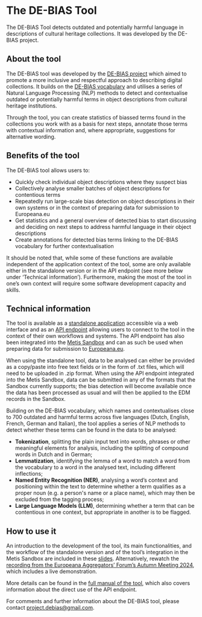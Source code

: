 # The DE-BIAS Tool
The DE-BIAS Tool detects outdated and potentially harmful language in descriptions of cultural heritage collections. It was developed by the DE-BIAS project.
## About the tool
The DE-BIAS tool was developed by the [DE-BIAS project](https://pro.europeana.eu/project/de-bias) which aimed to promote a more inclusive and respectful approach to describing digital collections. It builds on the [DE-BIAS vocabulary](https://pro.europeana.eu/page/the-de-bias-vocabulary) and utilises a series of Natural Language Processing (NLP) methods to detect and contextualise outdated or potentially harmful terms in object descriptions from cultural heritage institutions.

Through the tool, you can create statistics of biassed terms found in the collections you work with as a basis for next steps, annotate those terms with contextual information and, where appropriate, suggestions for alternative wording.
## Benefits of the tool
The DE-BIAS tool allows users to:
* Quickly check individual object descriptions where they suspect bias
* Collectively analyse smaller batches of object descriptions for contentious terms
* Repeatedly run large-scale bias detection on object descriptions in their own systems or in the context of preparing data for submission to Europeana.eu
* Get statistics and a general overview of detected bias to start discussing and deciding on next steps to address harmful language in their object descriptions
* Create annotations for detected bias terms linking to the DE-BIAS vocabulary for further contextualisation

It should be noted that, while some of these functions are available independent of the application context of the tool, some are only available either in the standalone version or in the API endpoint (see more below under ‘Technical information’). Furthermore, making the most of the tool in one’s own context will require some software development capacity and skills.
## Technical information
The tool is available as a [standalone application](https://debias-tool.ails.ece.ntua.gr/) accessible via a web interface and as an [API endpoint](https://debias-api.ails.ece.ntua.gr/) allowing users to connect to the tool in the context of their own workflows and systems. The API endpoint has also been integrated into the [Metis Sandbox](https://github.com/europeana/metis-sandbox) and can as such be used when preparing data for submission to [Europeana.eu](https://www.europeana.eu/en).

When using the standalone tool, data to be analysed can either be provided as a copy/paste into free text fields or in the form of .txt files, which will need to be uploaded in .zip format. When using the API endpoint integrated into the Metis Sandbox, data can be submitted in any of the formats that the Sandbox currently supports; the bias detection will become available once the data has been processed as usual and will then be applied to the EDM records in the Sandbox.

Building on the DE-BIAS vocabulary, which names and contextualises close to 700 outdated and harmful terms across five languages (Dutch, English, French, German and Italian), the tool applies a series of NLP methods to detect whether these terms can be found in the data to be analysed:
* **Tokenization**, splitting the plain input text into words, phrases or other meaningful elements for analysis, including the splitting of compound words in Dutch and in German;
* **Lemmatization**, identifying the lemma of a word to match a word from the vocabulary to a word in the analysed text, including different inflections;
* **Named Entity Recognition (NER)**, analysing a word’s context and positioning within the text to determine whether a term qualifies as a proper noun (e.g. a person's name or a place name), which may then be excluded from the tagging process;
* **Large Language Models (LLM)**, determining whether a term that can be contentious in one context, but appropriate in another is to be flagged.
## How to use it
An introduction to the development of the tool, its main functionalities, and the workflow of the standalone version and of the tool’s integration in the Metis Sandbox are included in these [slides](https://pro.europeana.eu/files/Europeana_Professional/Projects/DE-BIAS_tool_presentation_slides.pdf). Alternatively, rewatch the [recording from the Europeana Aggregators’ Forum’s Autumn Meeting 2024](https://www.youtube.com/watch?v=UNq8m2ORGfM), which includes a live demonstration.

More details can be found in the [full manual of the tool](https://pro.europeana.eu/files/Europeana_Professional/Projects/debias/DE-BIAS_tool_technical_documentation.pdf), which also covers information about the direct use of the API endpoint.

For comments and further information about the DE-BIAS tool, please contact project.debias@gmail.com.
